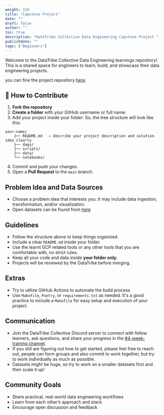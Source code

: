 ```yaml
---
weight: 310
title: "Capstone Project"
date: ""
draft: false
author: ""
toc: true
description: "DataTribe Collective Data Engineering Capstone Project "
publishdate: ""
tags: ["Beginners"]
---
```


Welcome to the DataTribe Collective Data Engineering learnings repository!  
This is a shared space for engineers to learn, build, and showcase their data engineering projects.

you can fine the project repository [here](https://github.com/datatribe-collective/data-engineering-learnings).

## 👥 How to Contribute

1. **Fork the repository**
2. **Create a folder** with your GitHub username or full name:
3. Add your project inside your folder:
So, the tree structure will look like this:

```text
your-name/
    ├── README.md   ← Describe your project description and solution idea clearly
    ├── dags/
    ├── scripts/
    ├── data/
    └── notebooks/
```

4. Commit and push your changes.
5. Open a **Pull Request** to the `main` branch.

## Problem Idea and Data Sources

- Choose a problem idea that interests you. It may include data ingestion, transformation, and/or visualization.
- Open datasets can be found from [here](https://github.com/DataTalksClub/data-engineering-zoomcamp/blob/main/projects/datasets.md)

## Guidelines

- Follow the structure above to keep things organized.
- Include a clear `README.md` inside your folder.
- Use the learnt GCP related tools or any other tools that you are comfortable with, no strict rules.
- Keep all your code and data inside **your folder only**.
- Projects will be reviewed by the DataTribe before merging.

## Extras

- Try to utilize GitHub Actions to automate the build process
- Use `Makefile`, `Poetry`, or `requirements.txt` as needed. It's a good practice to include a `Makefile` for easy setup and execution of your project.

## Communication

- Join the DataTribe Collective Discord server to connect with fellow learners, ask questions, and share your progress in the [#4-week-training channel](https://discord.gg/VAbEgj58cz).
- If you still are figuring out how to get started, please feel free to reach out, people can form groups and also commit to work together, but try to work individually as much as possible.
- Datasets might be huge, so try to work on a smaller datasets first and then scale it up!

## Community Goals

- Share practical, real-world data engineering workflows
- Learn from each other’s approach and stack
- Encourage open discussion and feedback
